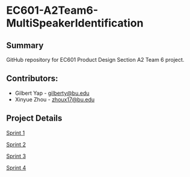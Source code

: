 # EC601-A2Team6-MultiSpeakerIdentification

## Summary
GitHub repository for EC601 Product Design Section A2 Team 6 project.

## Contributors:
* Gilbert Yap - gilberty@bu.edu
* Xinyue Zhou - zhoux17@bu.edu

## Project Details

[Sprint 1](https://github.com/gilbertyap/EC601-A2Team6-MultiSpeakerIdentification/tree/master/Sprint1)

[Sprint 2](https://github.com/gilbertyap/EC601-A2Team6-MultiSpeakerIdentification/tree/master/Sprint2)

[Sprint 3](https://github.com/gilbertyap/EC601-A2Team6-MultiSpeakerIdentification/tree/master/Sprint3)

[Sprint 4](https://github.com/gilbertyap/EC601-A2Team6-MultiSpeakerIdentification/tree/master/Sprint3)